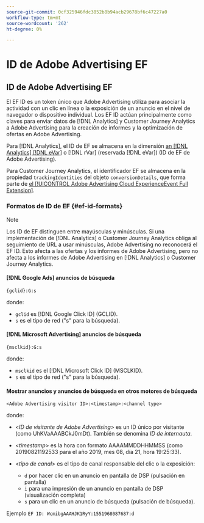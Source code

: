 ```yaml
---
source-git-commit: 0cf325946fdc3852b8b94acb29678bf6c47227a0
workflow-type: tm+mt
source-wordcount: '262'
ht-degree: 0%

---
```

# ID de Adobe Advertising EF

## ID de Adobe Advertising EF

El EF ID es un token único que Adobe Advertising utiliza para asociar la actividad con un clic en línea o la exposición de un anuncio en el nivel de navegador o dispositivo individual. Los EF ID actúan principalmente como claves para enviar datos de [!DNL Analytics] y Customer Journey Analytics a Adobe Advertising para la creación de informes y la optimización de ofertas en Adobe Advertising.

Para [!DNL Analytics], el ID de EF se almacena en la dimensión [an [!DNL Analytics] [!DNL eVar]](https://experienceleague.adobe.com/docs/analytics/components/dimensions/evar.html) o [!DNL rVar] (reservada [!DNL eVar]) (ID de EF de Adobe Advertising).

Para Customer Journey Analytics, el identificador EF se almacena en la propiedad `trackingIdentities` del objeto `conversionDetails`, que forma parte de [el [!UICONTROL Adobe Advertising Cloud ExperienceEvent Full Extension]](https://experienceleague.adobe.com/en/docs/experience-platform/xdm/field-groups/event/advertising-full-extension).

### Formatos de ID de EF {#ef-id-formats}

>[!NOTE]
>
>Los ID de EF distinguen entre mayúsculas y minúsculas. Si una implementación de [!DNL Analytics] o Customer Journey Analytics obliga al seguimiento de URL a usar minúsculas, Adobe Advertising no reconocerá el EF ID. Esto afecta a las ofertas y los informes de Adobe Advertising, pero no afecta a los informes de Adobe Advertising en [!DNL Analytics] o Customer Journey Analytics.

#### [!DNL Google Ads] anuncios de búsqueda

```
{gclid}:G:s
```

donde:

* `gclid` es [!DNL Google Click ID] (GCLID).
* `s` es el tipo de red (&quot;s&quot; para la búsqueda).

#### [!DNL Microsoft Advertising] anuncios de búsqueda

```
{msclkid}:G:s
```

donde:

* `msclkid` es el [!DNL Microsoft Click ID] (MSCLKID).
* `s` es el tipo de red (&quot;s&quot; para la búsqueda).

#### Mostrar anuncios y anuncios de búsqueda en otros motores de búsqueda

```
<Adobe Advertising visitor ID>:<timestamp>:<channel type>
```

donde:

* &lt;*ID de visitante de Adobe Advertising*> es un ID único por visitante (como UhKVaAAABCkJ0mDt). También se denomina *ID de internauta*.

* &lt;*timestamp*> es la hora con formato AAAAMMDDHHMMSS (como 20190821192533 para el año 2019, mes 08, día 21, hora 19:25:33).

* &lt;*tipo de canal*> es el tipo de canal responsable del clic o la exposición:

   * `d` por hacer clic en un anuncio en pantalla de DSP (pulsación en pantalla)
   * `i` para una impresión de un anuncio en pantalla de DSP (visualización completa)
   * `s` para un clic en un anuncio de búsqueda (pulsación de búsqueda).

Ejemplo `EF ID: WcmibgAAAHJK1RyY:1551968087687:d`
